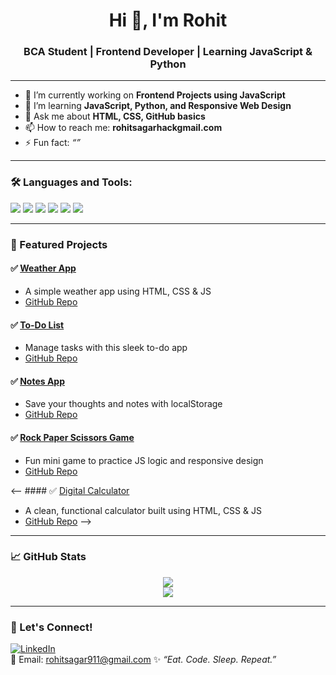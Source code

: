 <h1 align="center">Hi 👋, I'm Rohit</h1>
<h3 align="center">BCA Student | Frontend Developer | Learning JavaScript & Python </h3>

---

- 🔭 I’m currently working on **Frontend Projects using JavaScript**
- 🌱 I’m learning **JavaScript, Python, and Responsive Web Design**
- 💬 Ask me about **HTML, CSS, GitHub basics**
- 📫 How to reach me: **rohitsagarhackgmail.com**
- ⚡ Fun fact: *“”*

---

### 🛠️ Languages and Tools:
<p>
  <img src="https://img.shields.io/badge/HTML5-E34F26?style=flat&logo=html5&logoColor=white"/>
  <img src="https://img.shields.io/badge/CSS3-1572B6?style=flat&logo=css3&logoColor=white"/>
  <img src="https://img.shields.io/badge/JavaScript-F7DF1E?style=flat&logo=javascript&logoColor=black"/>
  <img src="https://img.shields.io/badge/Python-3776AB?style=flat&logo=python&logoColor=white"/>
  <img src="https://img.shields.io/badge/Git-F05032?style=flat&logo=git&logoColor=white"/>
  <img src="https://img.shields.io/badge/GitHub-181717?style=flat&logo=github&logoColor=white"/>
</p>

---

### 📌 Featured Projects

#### ✅ [Weather App](https://mausam-forcast.netlify.app/)
- A simple weather app using HTML, CSS & JS  
- [GitHub Repo](https://github.com/RohitSagar911/weather-app)

#### ✅ [To-Do List]()
- Manage tasks with this sleek to-do app  
- [GitHub Repo](https://github.com/RohitSagar911/todo-list)

#### ✅ [Notes App]()
- Save your thoughts and notes with localStorage  
- [GitHub Repo](https://github.com/RohitSagar911/notes-app)

#### ✅ [Rock Paper Scissors Game](https://rcp-sythexis-frfr.netlify.app/)
- Fun mini game to practice JS logic and responsive design  
- [GitHub Repo](https://github.com/RohitSagar911/rock-paper-scissors)

<-- #### ✅ [Digital Calculator]()
- A clean, functional calculator built using HTML, CSS & JS  
- [GitHub Repo](https://github.com/RohitSagar911/digital-calculator)
  -->
---

### 📈 GitHub Stats

<p align="center">
  <img src="https://github-readme-stats.vercel.app/api?username=RohitSagar911&show_icons=true&theme=radical" />
  <br/>
  <img src="https://github-readme-streak-stats.herokuapp.com/?user=RohitSagar911&theme=radical" />
</p>

---

### 💬 Let's Connect!
[![LinkedIn](https://img.shields.io/badge/LinkedIn-blue?style=flat&logo=linkedin&logoColor=white)](https://www.linkedin.com/in/rohit-sagar-654720342/)  
📧 Email: [rohitsagar911@gmail.com](mailto:rohitsagarhack@gmail.com)
✨ *“Eat. Code. Sleep. Repeat.”*
